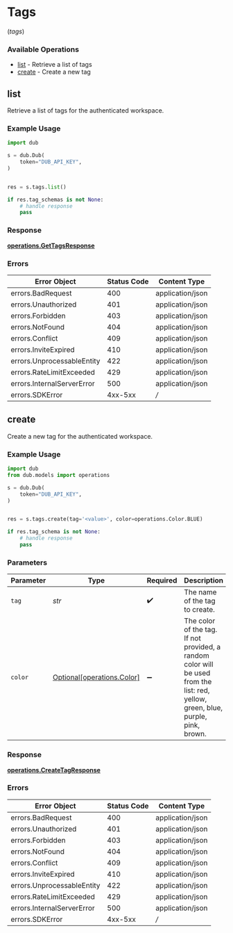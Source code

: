 # Tags
(*tags*)

### Available Operations

* [list](#list) - Retrieve a list of tags
* [create](#create) - Create a new tag

## list

Retrieve a list of tags for the authenticated workspace.

### Example Usage

```python
import dub

s = dub.Dub(
    token="DUB_API_KEY",
)


res = s.tags.list()

if res.tag_schemas is not None:
    # handle response
    pass

```


### Response

**[operations.GetTagsResponse](../../models/operations/gettagsresponse.md)**
### Errors

| Error Object               | Status Code                | Content Type               |
| -------------------------- | -------------------------- | -------------------------- |
| errors.BadRequest          | 400                        | application/json           |
| errors.Unauthorized        | 401                        | application/json           |
| errors.Forbidden           | 403                        | application/json           |
| errors.NotFound            | 404                        | application/json           |
| errors.Conflict            | 409                        | application/json           |
| errors.InviteExpired       | 410                        | application/json           |
| errors.UnprocessableEntity | 422                        | application/json           |
| errors.RateLimitExceeded   | 429                        | application/json           |
| errors.InternalServerError | 500                        | application/json           |
| errors.SDKError            | 4xx-5xx                    | */*                        |

## create

Create a new tag for the authenticated workspace.

### Example Usage

```python
import dub
from dub.models import operations

s = dub.Dub(
    token="DUB_API_KEY",
)


res = s.tags.create(tag='<value>', color=operations.Color.BLUE)

if res.tag_schema is not None:
    # handle response
    pass

```

### Parameters

| Parameter                                                                                                                        | Type                                                                                                                             | Required                                                                                                                         | Description                                                                                                                      |
| -------------------------------------------------------------------------------------------------------------------------------- | -------------------------------------------------------------------------------------------------------------------------------- | -------------------------------------------------------------------------------------------------------------------------------- | -------------------------------------------------------------------------------------------------------------------------------- |
| `tag`                                                                                                                            | *str*                                                                                                                            | :heavy_check_mark:                                                                                                               | The name of the tag to create.                                                                                                   |
| `color`                                                                                                                          | [Optional[operations.Color]](../../models/operations/color.md)                                                                   | :heavy_minus_sign:                                                                                                               | The color of the tag. If not provided, a random color will be used from the list: red, yellow, green, blue, purple, pink, brown. |


### Response

**[operations.CreateTagResponse](../../models/operations/createtagresponse.md)**
### Errors

| Error Object               | Status Code                | Content Type               |
| -------------------------- | -------------------------- | -------------------------- |
| errors.BadRequest          | 400                        | application/json           |
| errors.Unauthorized        | 401                        | application/json           |
| errors.Forbidden           | 403                        | application/json           |
| errors.NotFound            | 404                        | application/json           |
| errors.Conflict            | 409                        | application/json           |
| errors.InviteExpired       | 410                        | application/json           |
| errors.UnprocessableEntity | 422                        | application/json           |
| errors.RateLimitExceeded   | 429                        | application/json           |
| errors.InternalServerError | 500                        | application/json           |
| errors.SDKError            | 4xx-5xx                    | */*                        |
